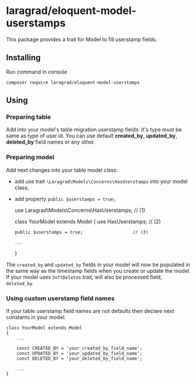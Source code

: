 # laragrad/eloquent-model-userstamps

This package provides a trait for Model to fill userstamp fields.

## Installing

Run command in console

	composer require laragrad/eloquent-model-userstamps

## Using

### Preparing table

Add into your model's table migration userstamp fields. It's type must be same as type of user id. You can use default **created_by**, **updated_by**, **deleted_by** field names or any other.

### Preparing model

Add next changes into your table model class:

  * add use trait `\Laragrad\Models\Concerns\HasUserstamps` into your model class;
  * add property `public $userstamps = true;`

	use Laragrad\Models\Concerns\HasUserstamps; // (1)
	
	class YourModel extends Model
	{
		use HasUserstamps;							 // (2)
		
		public $userstamps = true;					 // (3)
		
		...
	}
	
The `created_by` and `updated_by` fields in your model will now be populated in the same way as the timestamp fields when you create or update the model. If your model uses `SoftDeletes` trait, will also be processed field, `deleted_by`.

### Using custom userstamp field names

If your table userstamp field names are not defaults then declare next constants in your model:

	class YourModel extends Model
	{
		...
		
		const CREATED_BY = 'your_created_by_field_name'; 
		const UPDATED_BY = 'your_updated_by_field_name'; 
		const DELETED_BY = 'your_deleted_by_field_name'; 
		
		...
	}
